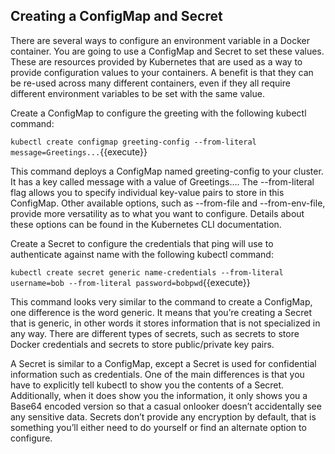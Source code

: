 ## Creating a ConfigMap and Secret

There are several ways to configure an environment variable in a Docker container. You are going to use a ConfigMap and Secret to set these values. These are resources provided by Kubernetes that are used as a way to provide configuration values to your containers. A benefit is that they can be re-used across many different containers, even if they all require different environment variables to be set with the same value.


Create a ConfigMap to configure the greeting with the following kubectl command:

`kubectl create configmap greeting-config --from-literal message=Greetings...`{{execute}}

This command deploys a ConfigMap named greeting-config to your cluster. It has a key called message with a value of Greetings…​. The --from-literal flag allows you to specify individual key-value pairs to store in this ConfigMap. Other available options, such as --from-file and --from-env-file, provide more versatility as to what you want to configure. Details about these options can be found in the Kubernetes CLI documentation.

Create a Secret to configure the credentials that ping will use to authenticate against name with the following kubectl command:

`kubectl create secret generic name-credentials --from-literal username=bob --from-literal password=bobpwd`{{execute}}

This command looks very similar to the command to create a ConfigMap, one difference is the word generic. It means that you’re creating a Secret that is generic, in other words it stores information that is not specialized in any way. There are different types of secrets, such as secrets to store Docker credentials and secrets to store public/private key pairs.

A Secret is similar to a ConfigMap, except a Secret is used for confidential information such as credentials. One of the main differences is that you have to explicitly tell kubectl to show you the contents of a Secret. Additionally, when it does show you the information, it only shows you a Base64 encoded version so that a casual onlooker doesn’t accidentally see any sensitive data. Secrets don’t provide any encryption by default, that is something you’ll either need to do yourself or find an alternate option to configure.
